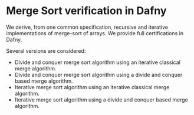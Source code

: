 # Merge Sort verification in Dafny

We derive, from one common specification, recursive and iterative implementations of merge-sort of arrays. 
We provide full certifications in Dafny.

Several versions are considered:

 - Divide and conquer merge sort algorithm using an iterative classical merge algorithm.
 - Divide and conquer merge sort algorithm using a divide and conquer based merge algorithm.
 - Iterative merge sort algorithm using an iterative classical merge algorithm.
 - Iterative merge sort algorithm using a divide and conquer based merge algorithm.